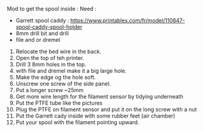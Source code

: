 Mod to get the spool inside :
Need : 
- Garrett spool caddy : https://www.printables.com/fr/model/110847-spool-caddy-spool-holder
- 8mm drill bit and drill
- file and or dremel

1) Relocate the bed wire in the back.
2) Open the top of teh printer.
3) Drill 3 8mm holes in the top.
4) with file and dremel make it a big large hole.
5) Make the edge og the hole soft.
6) Unscrew one screw of the side panel.
7) Put a longer screw ~25mm
8) Get more wire length for the filament sensor by tidying underneath
9) Put the PTFE tube like the pictures
10) Plug the PTFE on filament sensor and put it on the long screw with a nut
11) Put the Garrett cady inside with some rubber feet (air chamber)
12) Put your spool with the filament pointing upward.

